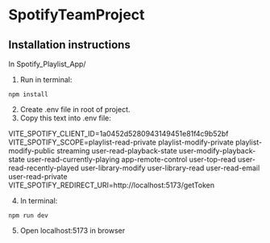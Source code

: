 # SpotifyTeamProject
## Installation instructions
In Spotify_Playlist_App/
1. Run in terminal:
```shell
npm install
```
2. Create .env file in root of project.
3. Copy this text into .env file:

VITE_SPOTIFY_CLIENT_ID=1a0452d5280943149451e81f4c9b52bf
VITE_SPOTIFY_SCOPE=playlist-read-private playlist-modify-private playlist-modify-public streaming user-read-playback-state user-modify-playback-state user-read-currently-playing app-remote-control user-top-read user-read-recently-played user-library-modify user-library-read user-read-email user-read-private
VITE_SPOTIFY_REDIRECT_URI=http://localhost:5173/getToken

4. In terminal:
```shell
npm run dev
```
5. Open localhost:5173 in browser